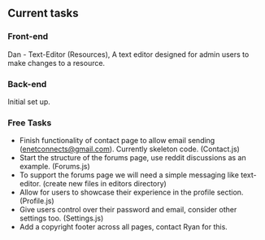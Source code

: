 ## Current tasks
### Front-end

Dan - Text-Editor (Resources), A text editor designed for admin users to make changes to a resource.

### Back-end
Initial set up.

### Free Tasks
- Finish functionality of contact page to allow email sending (enetconnects@gmail.com). Currently skeleton code. (Contact.js)
- Start the structure of the forums page, use reddit discussions as an example. (Forums.js)
- To support the forums page we will need a simple messaging like text-editor. (create new files in editors directory)
- Allow for users to showcase their experience in the profile section. (Profile.js)
- Give users control over their password and email, consider other settings too. (Settings.js)
- Add a copyright footer across all pages, contact Ryan for this.
